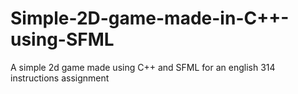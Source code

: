 # Simple-2D-game-made-in-C++-using-SFML
A simple 2d game made using C++ and SFML for an english 314 instructions assignment
